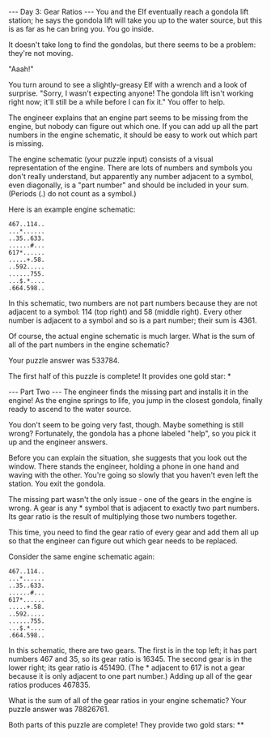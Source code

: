 --- Day 3: Gear Ratios ---
You and the Elf eventually reach a gondola lift station; he says the gondola
lift will take you up to the water source, but this is as far as he can bring
you. You go inside.

It doesn't take long to find the gondolas, but there seems to be a problem:
they're not moving.

"Aaah!"

You turn around to see a slightly-greasy Elf with a wrench and a look of surprise.
"Sorry, I wasn't expecting anyone! The gondola lift isn't working right now;
it'll still be a while before I can fix it." You offer to help.

The engineer explains that an engine part seems to be missing from the engine,
but nobody can figure out which one. If you can add up all the part numbers in
the engine schematic, it should be easy to work out which part is missing.

The engine schematic (your puzzle input) consists of a visual representation of
the engine. There are lots of numbers and symbols you don't really understand,
but apparently any number adjacent to a symbol, even diagonally, is a "part number"
and should be included in your sum. (Periods (.) do not count as a symbol.)

Here is an example engine schematic:
```
467..114..
...*......
..35..633.
......#...
617*......
.....+.58.
..592.....
......755.
...$.*....
.664.598..
```
In this schematic, two numbers are not part numbers because they are not adjacent
to a symbol: 114 (top right) and 58 (middle right). Every other number is adjacent
to a symbol and so is a part number; their sum is 4361.

Of course, the actual engine schematic is much larger. What is the sum of all of
the part numbers in the engine schematic?

Your puzzle answer was 533784.

The first half of this puzzle is complete! It provides one gold star: *

--- Part Two ---
The engineer finds the missing part and installs it in the engine! As the engine
springs to life, you jump in the closest gondola, finally ready to ascend to the water
source.

You don't seem to be going very fast, though. Maybe something is still wrong?
Fortunately, the gondola has a phone labeled "help", so you pick it up and the
engineer answers.

Before you can explain the situation, she suggests that you look out the window.
There stands the engineer, holding a phone in one hand and waving with the other.
You're going so slowly that you haven't even left the station. You exit the gondola.

The missing part wasn't the only issue - one of the gears in the engine is wrong.
A gear is any * symbol that is adjacent to exactly two part numbers. Its gear ratio
is the result of multiplying those two numbers together.

This time, you need to find the gear ratio of every gear and add them all up so that
the engineer can figure out which gear needs to be replaced.

Consider the same engine schematic again:
```
467..114..
...*......
..35..633.
......#...
617*......
.....+.58.
..592.....
......755.
...$.*....
.664.598..
```
In this schematic, there are two gears. The first is in the top left; it has part numbers
467 and 35, so its gear ratio is 16345. The second gear is in the lower right; its gear
ratio is 451490. (The * adjacent to 617 is not a gear because it is only adjacent to one
part number.) Adding up all of the gear ratios produces 467835.

What is the sum of all of the gear ratios in your engine schematic?
Your puzzle answer was 78826761.

Both parts of this puzzle are complete! They provide two gold stars: **
